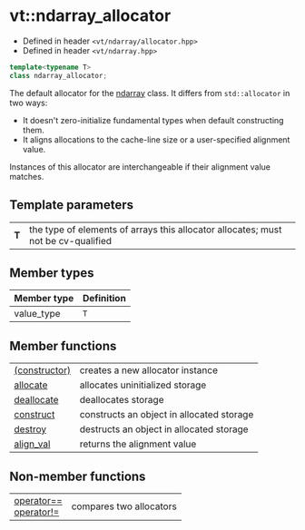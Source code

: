 vt::ndarray_allocator
=====================

- Defined in header `<vt/ndarray/allocator.hpp>`
- Defined in header `<vt/ndarray.hpp>`

```c++
template<typename T>
class ndarray_allocator;
```

The default allocator for the [ndarray](../container/readme.md#top) class. It differs from `std::allocator` in two ways:

- It doesn't zero-initialize fundamental types when default constructing them.
- It aligns allocations to the cache-line size or a user-specified alignment value.

Instances of this allocator are interchangeable if their alignment value matches.

Template parameters
-------------------

|||
----- | ------------------------------------------------------------------------
**T** | the type of elements of arrays this allocator allocates; must not be cv-qualified

Member types
------------

Member type            | Definition
---------------------- | ----------
value_type             | `T`

Member functions
----------------

|||
----------------------------------- | -----------------------------------------
[(constructor)](constructor.md#top) | creates a new allocator instance
[allocate](allocate.md#top)         | allocates uninitialized storage
[deallocate](deallocate.md#top)     | deallocates storage
[construct](construct.md#top)       | constructs an object in allocated storage
[destroy](destroy.md#top)           | destructs an object in allocated storage
[align_val](align-val.md#top)       | returns the alignment value

Non-member functions
--------------------

|||
--------------------------------------------------- | -----------------------
[operator==<br/>operator!=](equals-operator.md#top) | compares two allocators
